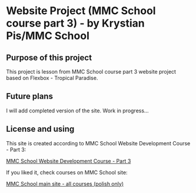 # Website Project (MMC School course part 3) - by Krystian Pis/MMC School

## Purpose of this project

This project is lesson from MMC School course part 3 website project based on Flexbox - Tropical Paradise.

## Future plans

I will add completed version of the site. Work in progress...

## License and using

This site is created according to MMC School Website Development Course - Part 3:

[MMC School Website Development Course - Part 3](https://mmcschool.pl/kursy/kurs-tworzenia-stron-www-cz-3.html)

If you liked it, check courses on MMC School site:

[MMC School main site - all courses (polish only)](https://mmcschool.pl/)
